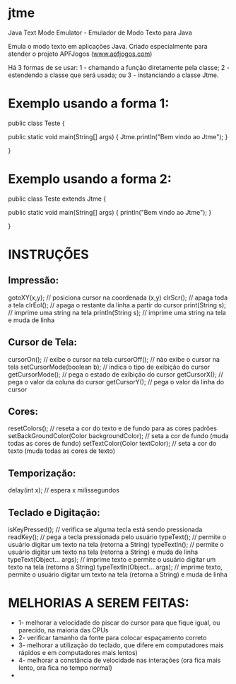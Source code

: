 jtme
====

Java Text Mode Emulator - Emulador de Modo Texto para Java

Emula o modo texto em aplicações Java. Criado especialmente para atender o projeto APFJogos (www.apfjogos.com)

Há 3 formas de se usar:
1 - chamando a função diretamente pela classe;
2 - estendendo a classe que será usada;  ou
3 - instanciando a classe Jtme.

Exemplo usando a forma 1:
=========================

public class Teste {

  public static void main(String[] args) {
    Jtme.println("Bem vindo ao Jtme");
  }

}


Exemplo usando a forma 2:
=========================

public class Teste extends Jtme {

  public static void main(String[] args) {
    println("Bem vindo ao Jtme");
  }

}


INSTRUÇÕES
==========

Impressão:
----------
gotoXY(x,y);                                      // posiciona cursor na coordenada (x,y)
clrScr();                                         // apaga toda a tela
clrEol();                                         // apaga o restante da linha a partir do cursor
print(String s);                                  // imprime uma string na tela
println(String s);                                // imprime uma string na tela e muda de linha


Cursor de Tela:
---------------
cursorOn();                                       // exibe o cursor na tela
cursorOff();                                      // não exibe o cursor na tela
setCursorMode(boolean b);                         // indica o tipo de exibição do cursor
getCursorMode();                                  // pega o estado de exibição do cursor
getCursorX();                                     // pega o valor da coluna do cursor
getCursorY();                                     // pega o valor da linha do cursor


Cores:
------
resetColors();                                    // reseta a cor do texto e de fundo para as cores padrões
setBackGroundColor(Color backgroundColor);        // seta a cor de fundo (muda todas as cores de fundo)
setTextColor(Color textColor);                    // seta a cor do texto (muda todas as cores de texto)


Temporização:
-------------
delay(int x);                                     // espera x milissegundos


Teclado e Digitação:
--------------------
isKeyPressed();                                   // verifica se alguma tecla está sendo pressionada
readKey();                                        // pega a tecla pressionada pelo usuário
typeText();                                       // permite o usuário digitar um texto na tela (retorna a String)
typeTextln();                                     // permite o usuário digitar um texto na tela (retorna a String) e muda de linha
typeText(Object... args);                         // imprime texto e permite o usuário digitar um texto na tela (retorna a String)
typeTextln(Object... args);                       // imprime texto, permite o usuário digitar um texto na tela (retorna a String) e muda de linha



MELHORIAS A SEREM FEITAS:
=========================

 *  1- melhorar a velocidade do piscar do cursor para que fique igual, ou parecido, na maioria das CPUs
 *  2- verificar tamanho da fonte para colocar espaçamento correto
 *  3- melhorar a utilização do teclado, que difere em computadores mais rápidos e em computadores mais lentos)
 *  4- melhorar a constância de velocidade nas interações (ora fica mais lento, ora fica no tempo normal)
 * 
